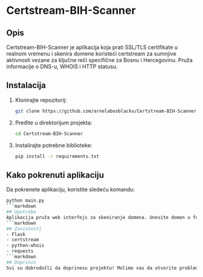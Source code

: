 # Certstream-BIH-Scanner

## Opis
Certstream-BIH-Scanner je aplikacija koja prati SSL/TLS certifikate u realnom vremenu i skenira domene koristeći certstream za sumnjive aktivnosti vezane za ključne reči specifične za Bosnu i Hercegovinu. Pruža informacije o DNS-u, WHOIS i HTTP statusu.


## Instalacija
1. Klonirajte repozitorij:
   ```bash
   git clone https://github.com/arnelabosblackx/Certstream-BIH-Scanner.git

2. Pređite u direktorijum projekta:
   ```bash
   cd Certstream-BIH-Scanner
3. Instalirajte potrebne biblioteke:
   ```bash
   pip install -r requirements.txt
   
## Kako pokrenuti aplikaciju
Da pokrenete aplikaciju, koristite sledeću komandu:
```bash
python main.py
```markdown
## Upotreba
Aplikacija pruža web interfejs za skeniranje domena. Unesite domen u formu i pritisnite "Skeniraj" da biste proverili njegove statusne informacije.
```markdown
## Zavisnosti
- Flask
- certstream
- python-whois
- requests
```markdown
## Doprinos
Svi su dobrodošli da doprinesu projektu! Molimo vas da otvorite problem ili pošaljete zahtjev za povlačenje sa svojim prijedlozima.




